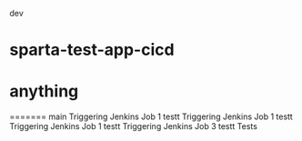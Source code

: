dev
# sparta-test-app-cicd
# anything
=======
main
Triggering Jenkins Job 1 testt
Triggering Jenkins Job 1 testt
Triggering Jenkins Job 1 testt
Triggering Jenkins Job 3 testt
Tests
